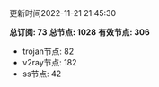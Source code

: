 更新时间2022-11-21 21:45:30

**总订阅: 73**
**总节点: 1028**
**有效节点: 306**
- trojan节点: 82
- v2ray节点: 182
- ss节点: 42
